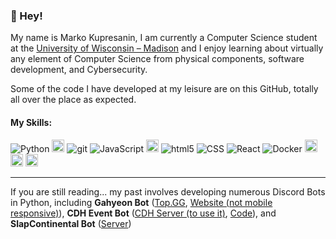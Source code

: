 <!-- Christmas -->
<!--# 🎄 &nbsp;&nbsp;&nbsp;&nbsp;&nbsp;&nbsp; 🎄 &nbsp;&nbsp;&nbsp;&nbsp;&nbsp;&nbsp; 🎄 &nbsp;&nbsp;&nbsp;&nbsp;&nbsp;&nbsp; 🎄 &nbsp;&nbsp;&nbsp;&nbsp;&nbsp;&nbsp; 🎄-->
### 👋 Hey!
My name is Marko Kupresanin, I am currently a Computer Science student at the <a target="_blank" href="https://www.cs.wisc.edu/">University of Wisconsin – Madison</a> and I enjoy learning about virtually any element of Computer Science from physical components, software development, and Cybersecurity. 

Some of the code I have developed at my leisure are on this GitHub, totally all over the place as expected.

<!-- [My Personal Website](https://markokupresanin.github.io/KaptainKermit1/)  -->


#### My Skills:
<p>
<img alt="Python" src="https://img.shields.io/badge/Python%20-%2314354C.svg?style=flat-square&logo=python&logoColor=white" />
<img alt="java" src="https://img.shields.io/badge/java-%23ED8B00.svg?style=for-the-badge&logo=java&logoColor=white" style="height:20px;"/>
<img alt="git" src="https://img.shields.io/badge/-Git-F05032?style=flat-square&logo=git&logoColor=white" />
<img alt="JavaScript" src="https://img.shields.io/badge/JavaScript%20-%23F7DF1E.svg?style=flat-square&logo=javascript&logoColor=black" />
<img alt="linux" src="https://img.shields.io/badge/Linux-FCC624?style=for-the-badge&logo=linux&logoColor=black" style="height:20px;"/>
<img alt="html5" src="https://img.shields.io/badge/-HTML5-E34F26?style=flat-square&logo=html5&logoColor=white" />
<img alt="CSS" src="https://img.shields.io/badge/CSS%20-%231572B6.svg?style=flat-square&logo=css3&logoColor=white" />
<img alt="React" src="https://img.shields.io/badge/-React-45b8d8?style=flat-square&logo=react&logoColor=white" />
<img alt="Docker" src="https://img.shields.io/badge/-Docker-46a2f1?style=flat-square&logo=docker&logoColor=white" />
<img alt="Bitwarden" src="https://img.shields.io/badge/Bitwarden-175DDC.svg?style=for-the-badge&logo=Bitwarden&logoColor=white" style="height:20px;"/>
<img alt="VSC" src="https://img.shields.io/badge/Visual%20Studio%20Code-007ACC.svg?style=for-the-badge&logo=Visual-Studio-Code&logoColor=white" style="height:20px;" />
<img alt="xcode" src="https://img.shields.io/badge/Xcode-147EFB.svg?style=for-the-badge&logo=Xcode&logoColor=white" style="height:20px;" />

</p>
<!-- are you looking for badges for your profile? Look no further: https://home.aveek.io/GitHub-Profile-Badges/ -->
<hr/>
<!--https://github.com/Ileriayo/markdown-badges-->

If you are still reading... my past involves developing numerous Discord Bots in Python, including <strong>Gahyeon Bot</strong> (<a href="https://top.gg/bot/813634913885618197" target="_blank">Top.GG</a>, <a href="https://markokupresanin.github.io/GahyeonBotWebsite/" target="_blank">Website (not mobile responsive)</a>), <strong>CDH Event Bot</strong> (<a href="https://discord.gg/g7ve87TaTX" target="_blank">CDH Server (to use it)</a>, <a href="https://github.com/MarkoKupresanin/cdhcounting">Code</a>), and <strong>SlapContinental Bot</strong> (<a href="https://discord.gg/CBjYz7pxMC" target="_blank">Server</a>)
<!-- Halloween -->
<!-- # 🎃 &nbsp;&nbsp;&nbsp;&nbsp;&nbsp; 🎃 &nbsp;&nbsp;&nbsp;&nbsp;&nbsp; 🎃 &nbsp;&nbsp;&nbsp;&nbsp;&nbsp; 🎃 &nbsp;&nbsp;&nbsp;&nbsp;&nbsp; 🎃 -->

<!--   * https://markokupresanin.github.io/GahyeonBotWebsite/
<a href="https://top.gg/bot/813634913885618197">
  <img src="https://top.gg/api/widget/813634913885618197.svg">
</a>
-->
  
<!-- #### Stats // btw when i add this back keep the markdown at the beginning! -->
<!--![Anurag's GitHub stats](https://github-readme-stats.vercel.app/api?username=MarkoKupresanin&show_icons=true&theme=tokyonight)-->
<!--THEMES FOR THE WIDGET THING:    dark, radical, merko, gruvbox, tokyonight, onedark, cobalt, synthwave, highcontrast, dracula -->
